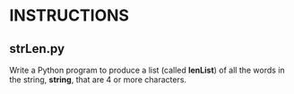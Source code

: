 # INSTRUCTIONS
## strLen.py
Write a Python program to produce a list (called **lenList**) of all the words in the string, **string**, that are 4 or more characters.
